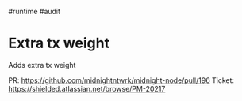 #runtime
#audit
# Extra tx weight

Adds extra tx weight

PR: https://github.com/midnightntwrk/midnight-node/pull/196
Ticket: https://shielded.atlassian.net/browse/PM-20217
